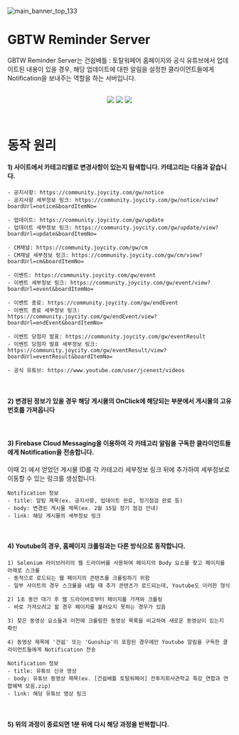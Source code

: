 ![main_banner_top_133](https://user-images.githubusercontent.com/17138123/230913056-9f8285b3-25c3-4c34-9b7b-94254f8a0b27.png)

# GBTW Reminder Server

GBTW Reminder Server는 건쉽배틀 : 토탈워페어 홈페이지와 공식 유튜브에서 업데이트된 내용이 있을 경우, 해당 업데이트에 대한 알림을 설정한 클라이언트들에게 Notification을 보내주는 역할을 하는 서버입니다.
<br><br>

<p align="center">
  <img src="https://img.shields.io/badge/Python-3776AB?style=flat-square&logo=Python&logoColor=white"/>
  <img src="https://img.shields.io/badge/Amazon AWS-232F3E?style=flat-square&logo=amazonaws&logoColor=white"/>
  <img src="https://img.shields.io/badge/Firebase Cloud Messaging-FFCA28?style=flat-square&logo=firebase&logoColor=black"/>
  
  <br>

</p>

<br>

# 동작 원리
#### 1) 사이트에서 카테고리별로 변경사항이 있는지 탐색합니다. 카테고리는 다음과 같습니다.

```
- 공지사항: https://community.joycity.com/gw/notice
- 공지사항 세부정보 링크: https://community.joycity.com/gw/notice/view?boardUrl=notice&boardItemNo=

- 업데이트: https://community.joycity.com/gw/update
- 업데이트 세부정보 링크: https://community.joycity.com/gw/update/view?boardUrl=update&boardItemNo=

- CM채널: https://community.joycity.com/gw/cm
- CM채널 세부정보 링크: https://community.joycity.com/gw/cm/view?boardUrl=cm&boardItemNo=

- 이벤트: https://community.joycity.com/gw/event
- 이벤트 세부정보 링크: https://community.joycity.com/gw/event/view?boardUrl=event&boardItemNo=

- 이벤트 종료: https://community.joycity.com/gw/endEvent
- 이벤트 종료 세부정보 링크: https://community.joycity.com/gw/endEvent/view?boardUrl=endEvent&boardItemNo=

- 이벤트 당첨자 발표: https://community.joycity.com/gw/eventResult
- 이벤트 당첨자 발표 세부정보 링크: https://community.joycity.com/gw/eventResult/view?boardUrl=eventResult&boardItemNo=

- 공식 유튜브: https://www.youtube.com/user/jcenest/videos
```

<br>

#### 2) 변경된 정보가 있을 경우 해당 게시물의 OnClick에 해당되는 부분에서 게시물의 고유 번호를 가져옵니다

<br>

#### 3) Firebase Cloud Messaging을 이용하여 각 카테고리 알림을 구독한 클라이언트들에게 Notification을 전송합니다. 
이때 2) 에서 얻었던 게시물 ID를 각 카테고리 세부정보 링크 뒤에 추가하여 세부정보로 이동할 수 있는 링크를 생성합니다.
```
Notification 정보
- title: 알림 제목(ex. 공지사항, 업데이트 완료, 정기점검 완료 등)
- body: 변경된 게시물 제목(ex. 2월 15일 정기 점검 안내)
- link: 해당 게시물의 세부정보 링크
```

<br>

#### 4) Youtube의 경우, 홈페이지 크롤링과는 다른 방식으로 동작합니다.
```
1) Selenium 라이브러리의 웹 드라이버를 사용하여 페이지의 Body 요소를 찾고 페이지를 아래로 스크롤
- 동적으로 로드되는 웹 페이지의 콘텐츠를 크롤링하기 위함
- 일부 사이트의 경우 스크롤을 내릴 때 추가 콘텐츠가 로드되는데, Youtube도 이러한 형식

2) 1초 동안 대기 후 웹 드라이버로부터 페이지를 가져와 크롤링
- 바로 가져오려고 할 경우 페이지를 불러오지 못하는 경우가 있음

3) 찾은 동영상 요소들과 이전에 크롤링한 동영상 목록을 비교하여 새로운 동영상이 있는지 확인

4) 동영상 제목에 '건쉽' 또는 'Gunship'이 포함된 경우에만 Youtube 알림을 구독한 클라이언트들에게 Notification 전송

Notification 정보
- title: 유튜브 신규 영상
- body: 유튜브 동영상 제목(ex. [건쉽배틀 토탈워페어] 전투지휘사관학교 특강_연합과 연합혜택 모음.zip)
- link: 해당 유튜브 영상 링크
```

<br>

#### 5) 위의 과정이 종료되면 1분 뒤에 다시 해당 과정을 반복합니다.
